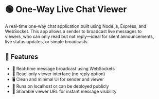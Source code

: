 # 🟢 One-Way Live Chat Viewer

A real-time one-way chat application built using Node.js, Express, and WebSocket. This app allows a sender to broadcast live messages to viewers, who can only read but not reply—ideal for silent announcements, live status updates, or simple broadcasts.

## 🚀 Features

- 🔄 Real-time message broadcast using WebSockets
- 👀 Read-only viewer interface (no reply option)
- 🖥️ Clean and minimal UI for sender and viewer
- 📡 Runs on localhost or can be deployed publicly
- 🔗 Sharable viewer URL for instant message visibility
